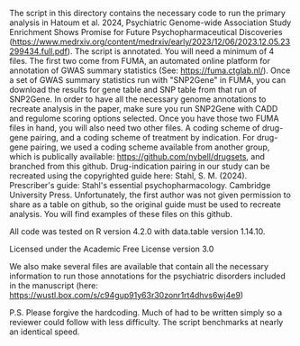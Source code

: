 The script in this directory contains the necessary code to run the primary analysis in Hatoum et al. 2024, Psychiatric Genome-wide Association Study Enrichment Shows Promise for Future
Psychopharmaceutical Discoveries (https://www.medrxiv.org/content/medrxiv/early/2023/12/06/2023.12.05.23299434.full.pdf).  The script is annotated. You will need a minimum of 4 files. 
The first two come from FUMA, an automated online platform for annotation of GWAS summary statistics (See: https://fuma.ctglab.nl/). Once a set of GWAS summary statistics 
run with "SNP2Gene" in FUMA, you can download the results for gene table and SNP table from that run of SNP2Gene. In order to have all the necessary genome annotations to recreate analysis in the paper, make sure you run SNP2Gene with CADD and regulome scoring options selected. Once you have those two FUMA files in hand, you will also need two other files. A coding scheme of drug-gene pairing, and a coding scheme of treatment by indication. For drug-gene pairing, we used a coding scheme available from another group, which is publically available: https://github.com/nybell/drugsets, and branched from this github. Drug-indication pairing in our study can be recreated using the copyrighted guide here: Stahl, S. M. (2024). Prescriber's guide: Stahl's essential psychopharmacology. Cambridge University Press. Unfortunately, the first author was not given permission to share as a table on github, so the original guide must be used to recreate analysis. You will find examples of these files on this github. 

All code was tested on R version 4.2.0 with data.table version 1.14.10. 

Licensed under the Academic Free License version 3.0

We also make several files are available that contain all the necessary information to run those annotations for the psychiatric disorders included in the manuscript (here: https://wustl.box.com/s/c94gup91y63r30zonr1rt4dhvs6wj4e9)

P.S.
Please forgive the hardcoding. Much of had to be written simply so a reviewer could follow with less difficulty. The script benchmarks at nearly an identical speed. 
